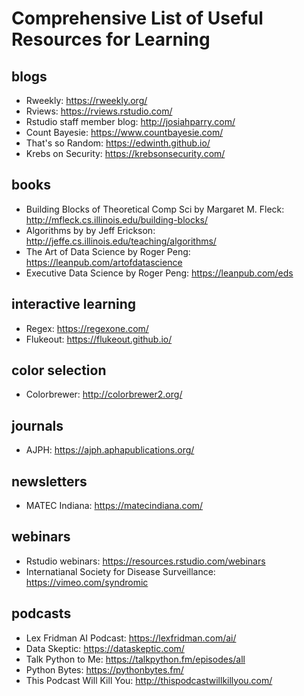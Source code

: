 # Comprehensive List of Useful Resources for Learning

## blogs
* Rweekly: https://rweekly.org/
* Rviews: https://rviews.rstudio.com/
* Rstudio staff member blog: http://josiahparry.com/
* Count Bayesie: https://www.countbayesie.com/
* That's so Random: https://edwinth.github.io/
* Krebs on Security: https://krebsonsecurity.com/

## books
* Building Blocks of Theoretical Comp Sci by Margaret M. Fleck: http://mfleck.cs.illinois.edu/building-blocks/
* Algorithms by by Jeff Erickson: http://jeffe.cs.illinois.edu/teaching/algorithms/
* The Art of Data Science by Roger Peng: https://leanpub.com/artofdatascience
* Executive Data Science by Roger Peng: https://leanpub.com/eds

## interactive learning
* Regex: https://regexone.com/
* Flukeout: https://flukeout.github.io/

## color selection 
* Colorbrewer: http://colorbrewer2.org/

## journals
* AJPH: https://ajph.aphapublications.org/

## newsletters
* MATEC Indiana: https://matecindiana.com/

## webinars
* Rstudio webinars: https://resources.rstudio.com/webinars
* Internatianal Society for Disease Surveillance: https://vimeo.com/syndromic

## podcasts
* Lex Fridman AI Podcast: https://lexfridman.com/ai/
* Data Skeptic: https://dataskeptic.com/
* Talk Python to Me: https://talkpython.fm/episodes/all
* Python Bytes: https://pythonbytes.fm/
* This Podcast Will Kill You: http://thispodcastwillkillyou.com/
